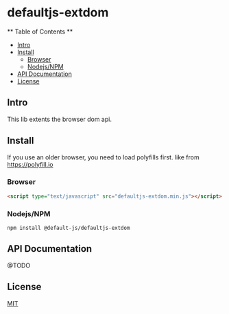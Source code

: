 # defaultjs-extdom


** Table of Contents **

- [Intro](#intro)
- [Install](#install)
    - [Browser](#browser)
    - [Nodejs/NPM](#nodejs-npm) 
- [API Documentation](#api-documentation)
- [License](#license)

## Intro

This lib extents the browser dom api.

## Install

If you use an older browser, you need to load polyfills first. like from <a href="https://polyfill.io">https://polyfill.io</a> 

### Browser

```html
<script type="text/javascript" src="defaultjs-extdom.min.js"></script>
```

### Nodejs/NPM

````
npm install @default-js/defaultjs-extdom

````

## API Documentation

@TODO

## License

[MIT](LICENSE) 
